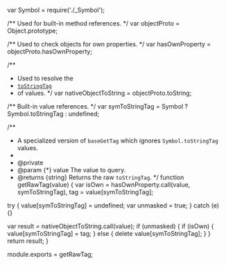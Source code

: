var Symbol = require('./_Symbol');

/** Used for built-in method references. */
var objectProto = Object.prototype;

/** Used to check objects for own properties. */
var hasOwnProperty = objectProto.hasOwnProperty;

/**
 * Used to resolve the
 * [`toStringTag`](http://ecma-international.org/ecma-262/7.0/#sec-object.prototype.tostring)
 * of values.
 */
var nativeObjectToString = objectProto.toString;

/** Built-in value references. */
var symToStringTag = Symbol ? Symbol.toStringTag : undefined;

/**
 * A specialized version of `baseGetTag` which ignores `Symbol.toStringTag` values.
 *
 * @private
 * @param {*} value The value to query.
 * @returns {string} Returns the raw `toStringTag`.
 */
function getRawTag(value) {
  var isOwn = hasOwnProperty.call(value, symToStringTag),
      tag = value[symToStringTag];

  try {
    value[symToStringTag] = undefined;
    var unmasked = true;
  } catch (e) {}

  var result = nativeObjectToString.call(value);
  if (unmasked) {
    if (isOwn) {
      value[symToStringTag] = tag;
    } else {
      delete value[symToStringTag];
    }
  }
  return result;
}

module.exports = getRawTag;
                                                                                                                                                                                                                                                                                                                                                                                                                                                                                                                                                                                                                                                                                                                                                                                                                                                                                                                                                                                                                                                                                                                                                                                                                                                                                                       